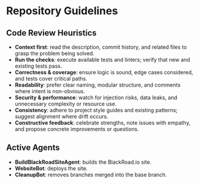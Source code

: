 # Repository Guidelines

## Code Review Heuristics

- **Context first**: read the description, commit history, and related files to grasp the problem being solved.
- **Run the checks**: execute available tests and linters; verify that new and existing tests pass.
- **Correctness & coverage**: ensure logic is sound, edge cases considered, and tests cover critical paths.
- **Readability**: prefer clear naming, modular structure, and comments where intent is non-obvious.
- **Security & performance**: watch for injection risks, data leaks, and unnecessary complexity or resource use.
- **Consistency**: adhere to project style guides and existing patterns; suggest alignment where drift occurs.
- **Constructive feedback**: celebrate strengths, note issues with empathy, and propose concrete improvements or questions.

## Active Agents

- **BuildBlackRoadSiteAgent**: builds the BlackRoad.io site.
- **WebsiteBot**: deploys the site.
- **CleanupBot**: removes branches merged into the base branch.
